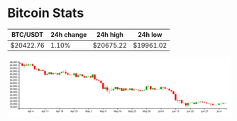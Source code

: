 # Bitcoin Stats

BTC/USDT|24h change|24h high|24h low|
|---|---|---|---|
|$20422.76|1.10%|$20675.22|$19961.02|

<img src="./chart.svg">
